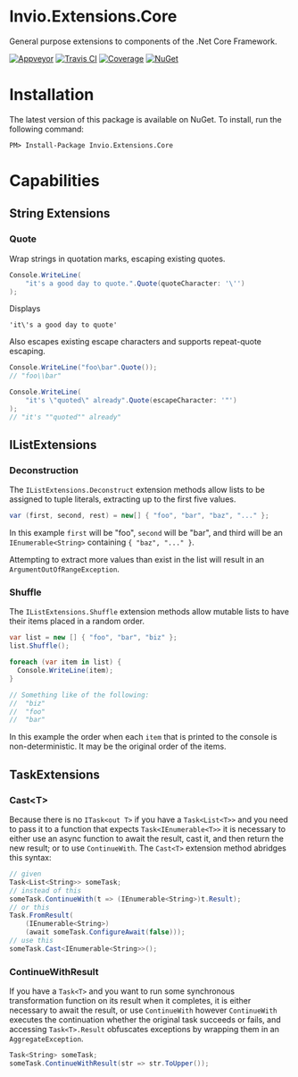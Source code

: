 # Invio.Extensions.Core

General purpose extensions to components of the .Net Core Framework.

[![Appveyor](https://ci.appveyor.com/api/projects/status/74ub7qe2eitxuj4d?svg=true)](https://ci.appveyor.com/project/invio/invio-extensions-core/branch/master)
[![Travis CI](https://img.shields.io/travis/invio/Invio.Extensions.Core.svg?maxAge=3600&label=travis)](https://travis-ci.org/invio/Invio.Extensions.Core)
[![Coverage](https://coveralls.io/repos/github/invio/Invio.Extensions.Core/badge.svg?branch=master)](https://coveralls.io/github/invio/Invio.Extensions.Core?branch=master)
[![NuGet](https://img.shields.io/nuget/v/Invio.Extensions.Core.svg)](https://www.nuget.org/packages/Invio.Extensions.Core/)

# Installation

The latest version of this package is available on NuGet. To install, run the following command:

```
PM> Install-Package Invio.Extensions.Core
```

# Capabilities

## String Extensions

### Quote

Wrap strings in quotation marks, escaping existing quotes.

```csharp
Console.WriteLine(
    "it's a good day to quote.".Quote(quoteCharacter: '\'')
);
```

Displays

```
'it\'s a good day to quote'
```

Also escapes existing escape characters and supports repeat-quote escaping.

```csharp
Console.WriteLine("foo\bar".Quote());
// "foo\\bar"

Console.WriteLine(
    "it's \"quoted\" already".Quote(escapeCharacter: '"')
);
// "it's ""quoted"" already"
```

## IListExtensions

### Deconstruction

The `IListExtensions.Deconstruct` extension methods allow lists to be assigned to tuple literals, extracting up to the first five values.

```csharp
var (first, second, rest) = new[] { "foo", "bar", "baz", "..." };
```

In this example `first` will be "foo", `second` will be "bar", and third will be an `IEnumerable<String>` containing `{ "baz", "..." }`.

Attempting to extract more values than exist in the list will result in an `ArgumentOutOfRangeException`.

### Shuffle

The `IListExtensions.Shuffle` extension methods allow mutable lists to have their items placed in a random order.

```csharp
var list = new [] { "foo", "bar", "biz" };
list.Shuffle();

foreach (var item in list) {
  Console.WriteLine(item);
}

// Something like of the following:
//  "biz"
//  "foo"
//  "bar"
```

In this example the order when each `item` that is printed to the console is non-deterministic. It may be the original order of the items.

## TaskExtensions

### Cast&lt;T>

Because there is no `ITask<out T>` if you have a `Task<List<T>>` and you need to pass it to a function that expects `Task<IEnumerable<T>>` it is necessary to either use an async function to await the result, cast it, and then return the new result; or to use `ContinueWith`. The `Cast<T>` extension method abridges this syntax:

```csharp
// given
Task<List<String>> someTask;
// instead of this
someTask.ContinueWith(t => (IEnumerable<String>)t.Result);
// or this
Task.FromResult(
	(IEnumerable<String>)
	(await someTask.ConfigureAwait(false)));
// use this
someTask.Cast<IEnumerable<String>>();
```

### ContinueWithResult

If you have a `Task<T>` and you want to run some synchronous transformation function on its result when it completes, it is either necessary to await the result, or use `ContinueWith` however `ContinueWith` executes the continuation whether the original task succeeds or fails, and accessing `Task<T>.Result` obfuscates exceptions by wrapping them in an `AggregateException`.

```csharp
Task<String> someTask;
someTask.ContinueWithResult(str => str.ToUpper());
```
